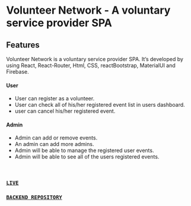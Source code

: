 ## 

# Volunteer Network - A voluntary service provider SPA

## Features
Volunteer Network is a voluntary service provider SPA. It’s developed by using React, React-Router, Html, CSS, reactBootstrap, MaterialUI and Firebase.


#### User 
- User can register as a volunteer.
- User can check all of his/her registered event list in users dashboard.
- user can cancel his/her registered event.


#### Admin
- Admin can add or remove events.
- An admin can add more admins.
- Admin will be able to manage the registered user events.
- Admin will be able to see all of the users registered events.


<br />

### [`LIVE`](https://volunteer-network-20.web.app/)
### [`BACKEND REPOSITORY`](https://github.com/readwanmd/volunteerNetwork-server)